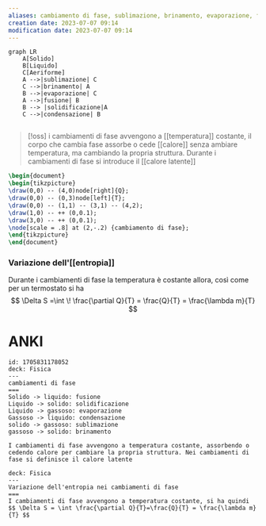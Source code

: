 ```yaml
---
aliases: cambiamento di fase, sublimazione, brinamento, evaporazione, fusione, solidificazione, condensazione
creation date: 2023-07-07 09:14
modification date: 2023-07-07 09:14
---
```


```mermaid
graph LR
	A[Solido]
	B[Liquido]
	C[Aeriforme]
	A -->|sublimazione| C
	C -->|brinamento| A
	B -->|evaporazione| C
	A -->|fusione| B
	B --> |solidificazione|A
	C -->|condensazione| B
	
```

>[!oss]
>i cambiamenti di fase avvengono a [[temperatura]] costante, il corpo che cambia fase assorbe o cede [[calore]] senza ambiare temperatura, ma cambiando la propria struttura.
>Durante i cambiamenti di fase si introduce il [[calore latente]]


```tikz
\begin{document}
\begin{tikzpicture}
\draw(0,0) -- (4,0)node[right]{Q};
\draw(0,0) -- (0,3)node[left]{T};
\draw(0,0) -- (1,1) -- (3,1) -- (4,2);
\draw(1,0) -- ++ (0,0.1);
\draw(3,0) -- ++ (0,0.1);
\node[scale = .8] at (2,-.2) {cambiamento di fase};
\end{tikzpicture}
\end{document}
```

### Variazione dell'[[entropia]]
Durante i cambiamenti di fase la temperatura è costante allora, così come per un termostato si ha
$$ \Delta S =\int  \! \frac{\partial Q}{T} = \frac{Q}{T} = \frac{\lambda m}{T}  $$

# ANKI

```anki
id: 1705831178052
deck: Fisica
---
cambiamenti di fase
===
Solido -> liquido: fusione
Liquido -> solido: solidificazione
Liquido -> gassoso: evaporazione
Gassoso -> liquido: condensazione
solido -> gassoso: sublimazione
gassoso -> solido: brinamento

I cambiamenti di fase avvengono a temperatura costante, assorbendo o cedendo calore per cambiare la propria struttura. Nei cambiamenti di fase si definisce il calore latente
```


```anki
deck: Fisica
---
Variazione dell'entropia nei cambiamenti di fase
===
I cambiamenti di fase avvengono a temperatura costante, si ha quindi
$$ \Delta S = \int \frac{\partial Q}{T}=\frac{Q}{T} = \frac{\lambda m}{T} $$
```
